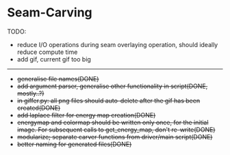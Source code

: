 # Seam-Carving

TODO:
- reduce I/O operations during seam overlaying operation, should ideally reduce compute time
- add gif, current gif too big
---
- <strike>generalise file names(DONE)</strike>
- <strike>add argument parser, generalise other functionality in script(DONE, mostly..?)</strike>
- <strike>in giffer.py: all png files should auto-delete after the gif has been created(DONE)</strike>
- <strike>add laplace filter for energy map creation(DONE)</strike>
- <strike>energymap and colormap should be written only once, for the initial image. For subsequent calls to get_energy_map, don't re-write(DONE)</strike>
- <strike>modularize; separate carver functions from driver/main script(DONE)</strike>
- <strike>better naming for generated files(DONE)</strike>
